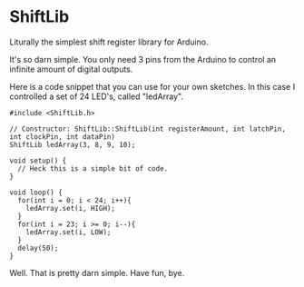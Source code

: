 # ShiftLib
Liturally the simplest shift register library for Arduino.

It's so darn simple. You only need 3 pins from the Arduino to control an infinite amount of digital outputs.

Here is a code snippet that you can use for your own sketches. In this case I controlled a set of 24 LED's, called "ledArray".

```
#include <ShiftLib.h>

// Constructor: ShiftLib::ShiftLib(int registerAmount, int latchPin, int clockPin, int dataPin)
ShiftLib ledArray(3, 8, 9, 10);

void setup() {
  // Heck this is a simple bit of code.
}

void loop() {
  for(int i = 0; i < 24; i++){
    ledArray.set(i, HIGH);
  }
  for(int i = 23; i >= 0; i--){
    ledArray.set(i, LOW);
  }
  delay(50);
}
```

Well. That is pretty darn simple. Have fun, bye.
